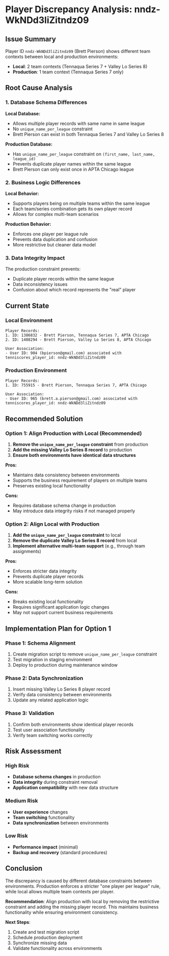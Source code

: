 # Player Discrepancy Analysis: nndz-WkNDd3liZitndz09

## Issue Summary
Player ID `nndz-WkNDd3liZitndz09` (Brett Pierson) shows different team contexts between local and production environments:

- **Local**: 2 team contexts (Tennaqua Series 7 + Valley Lo Series 8)
- **Production**: 1 team context (Tennaqua Series 7 only)

## Root Cause Analysis

### 1. Database Schema Differences
**Local Database:**
- Allows multiple player records with same name in same league
- No `unique_name_per_league` constraint
- Brett Pierson can exist in both Tennaqua Series 7 and Valley Lo Series 8

**Production Database:**
- Has `unique_name_per_league` constraint on `(first_name, last_name, league_id)`
- Prevents duplicate player names within the same league
- Brett Pierson can only exist once in APTA Chicago league

### 2. Business Logic Differences
**Local Behavior:**
- Supports players being on multiple teams within the same league
- Each team/series combination gets its own player record
- Allows for complex multi-team scenarios

**Production Behavior:**
- Enforces one player per league rule
- Prevents data duplication and confusion
- More restrictive but cleaner data model

### 3. Data Integrity Impact
The production constraint prevents:
- Duplicate player records within the same league
- Data inconsistency issues
- Confusion about which record represents the "real" player

## Current State

### Local Environment
```
Player Records:
1. ID: 1386832 - Brett Pierson, Tennaqua Series 7, APTA Chicago
2. ID: 1408294 - Brett Pierson, Valley Lo Series 8, APTA Chicago

User Association:
- User ID: 904 (bpierson@gmail.com) associated with tenniscores_player_id: nndz-WkNDd3liZitndz09
```

### Production Environment
```
Player Records:
1. ID: 755915 - Brett Pierson, Tennaqua Series 7, APTA Chicago

User Association:
- User ID: 965 (brett.a.pierson@gmail.com) associated with tenniscores_player_id: nndz-WkNDd3liZitndz09
```

## Recommended Solution

### Option 1: Align Production with Local (Recommended)
1. **Remove the `unique_name_per_league` constraint** from production
2. **Add the missing Valley Lo Series 8 record** to production
3. **Ensure both environments have identical data structures**

**Pros:**
- Maintains data consistency between environments
- Supports the business requirement of players on multiple teams
- Preserves existing local functionality

**Cons:**
- Requires database schema change in production
- May introduce data integrity risks if not managed properly

### Option 2: Align Local with Production
1. **Add the `unique_name_per_league` constraint** to local
2. **Remove the duplicate Valley Lo Series 8 record** from local
3. **Implement alternative multi-team support** (e.g., through team assignments)

**Pros:**
- Enforces stricter data integrity
- Prevents duplicate player records
- More scalable long-term solution

**Cons:**
- Breaks existing local functionality
- Requires significant application logic changes
- May not support current business requirements

## Implementation Plan for Option 1

### Phase 1: Schema Alignment
1. Create migration script to remove `unique_name_per_league` constraint
2. Test migration in staging environment
3. Deploy to production during maintenance window

### Phase 2: Data Synchronization
1. Insert missing Valley Lo Series 8 player record
2. Verify data consistency between environments
3. Update any related application logic

### Phase 3: Validation
1. Confirm both environments show identical player records
2. Test user association functionality
3. Verify team switching works correctly

## Risk Assessment

### High Risk
- **Database schema changes** in production
- **Data integrity** during constraint removal
- **Application compatibility** with new data structure

### Medium Risk
- **User experience** changes
- **Team switching** functionality
- **Data synchronization** between environments

### Low Risk
- **Performance impact** (minimal)
- **Backup and recovery** (standard procedures)

## Conclusion

The discrepancy is caused by different database constraints between environments. Production enforces a stricter "one player per league" rule, while local allows multiple team contexts per player.

**Recommendation**: Align production with local by removing the restrictive constraint and adding the missing player record. This maintains business functionality while ensuring environment consistency.

**Next Steps**: 
1. Create and test migration script
2. Schedule production deployment
3. Synchronize missing data
4. Validate functionality across environments
